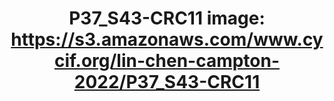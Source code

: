 ---
title: "P37_S43-CRC11
image: https://s3.amazonaws.com/www.cycif.org/lin-chen-campton-2022/P37_S43-CRC11"
layout: osd-exhibit
paper: config-orion-crc
figure: P37_S43-CRC11
---